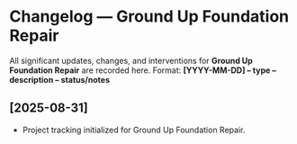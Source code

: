 ﻿# Changelog — Ground Up Foundation Repair

All significant updates, changes, and interventions for **Ground Up Foundation Repair** are recorded here.
Format: **[YYYY-MM-DD] – type – description – status/notes**

## [2025-08-31]
- Project tracking initialized for Ground Up Foundation Repair.
